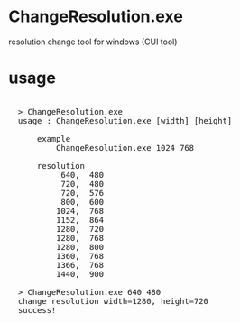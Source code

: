 ChangeResolution.exe
========
resolution change tool for windows (CUI tool)

usage
========
<pre>
  
  > ChangeResolution.exe
  usage : ChangeResolution.exe [width] [height]
  
      example
          ChangeResolution.exe 1024 768
  
      resolution
           640,  480
           720,  480
           720,  576
           800,  600
          1024,  768
          1152,  864
          1280,  720
          1280,  768
          1280,  800
          1360,  768
          1366,  768
          1440,  900
  
  > ChangeResolution.exe 640 480
  change resolution width=1280, height=720
  success!

</pre>


